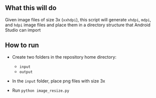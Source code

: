 ## What this will do

Given image files of size 3x (`xxhdpi`), this script will generate `xhdpi`, `mdpi`, and `hdpi` image files and place them in a directory structure that Android Studio can import

## How to run

- Create two folders in the repository home directory:
	- `input`
	- `output`

- In the `input` folder, place png files with size 3x

- Run `python image_resize.py`
